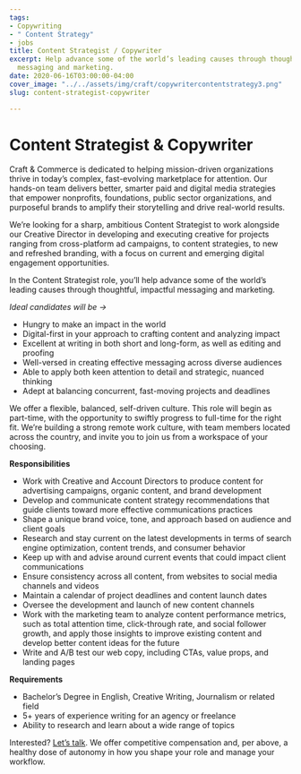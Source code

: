 ```yaml
---
tags:
- Copywriting
- " Content Strategy"
- jobs
title: Content Strategist / Copywriter
excerpt: Help advance some of the world’s leading causes through thoughtful, impactful
  messaging and marketing.
date: 2020-06-16T03:00:00-04:00
cover_image: "../../assets/img/craft/copywritercontentstrategy3.png"
slug: content-strategist-copywriter

---
```

# **Content Strategist & Copywriter**

Craft & Commerce is dedicated to helping mission-driven organizations thrive in today’s complex, fast-evolving marketplace for attention. Our hands-on team delivers better, smarter paid and digital media strategies that empower nonprofits, foundations, public sector organizations, and purposeful brands to amplify their storytelling and drive real-world results.

We’re looking for a sharp, ambitious Content Strategist to work alongside our Creative Director in developing and executing creative for projects ranging from cross-platform ad campaigns, to content strategies, to new and refreshed branding, with a focus on current and emerging digital engagement opportunities.

In the Content Strategist role, you’ll help advance some of the world’s leading causes through thoughtful, impactful messaging and marketing.

_Ideal candidates will be ->_

* Hungry to make an impact in the world
* Digital-first in your approach to crafting content and analyzing impact
* Excellent at writing in both short and long-form, as well as editing and proofing
* Well-versed in creating effective messaging across diverse audiences
* Able to apply both keen attention to detail and strategic, nuanced thinking
* Adept at balancing concurrent, fast-moving projects and deadlines

We offer a flexible, balanced, self-driven culture. This role will begin as part-time, with the opportunity to swiftly progress to full-time for the right fit. We’re building a strong remote work culture, with team members located across the country, and invite you to join us from a workspace of your choosing.

**Responsibilities**

* Work with Creative and Account Directors to produce content for advertising campaigns, organic content, and brand development
* Develop and communicate content strategy recommendations that guide clients toward more effective communications practices
* Shape a unique brand voice, tone, and approach based on audience and client goals
* Research and stay current on the latest developments in terms of search engine optimization, content trends, and consumer behavior
* Keep up with and advise around current events that could impact client communications
* Ensure consistency across all content, from websites to social media channels and videos
* Maintain a calendar of project deadlines and content launch dates
* Oversee the development and launch of new content channels
* Work with the marketing team to analyze content performance metrics, such as total attention time, click-through rate, and social follower growth, and apply those insights to improve existing content and develop better content ideas for the future
* Write and A/B test our web copy, including CTAs, value props, and landing pages

**Requirements**

* Bachelor’s Degree in English, Creative Writing, Journalism or related field
* 5+ years of experience writing for an agency or freelance
* Ability to research and learn about a wide range of topics

Interested? [Let’s talk](mailto:hello@craftand.com "email"). We offer competitive compensation and, per above, a healthy dose of autonomy in how you shape your role and manage your workflow.